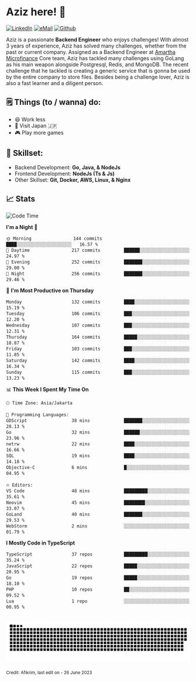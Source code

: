 # Aziz here! 👋

[![LinkedIn](https://img.shields.io/static/v1?message=afikrim&logo=linkedin&label=&color=0077B5&logoColor=white&labelColor=&style=for-the-badge)](https://www.linkedin.com/in/afikrim)
[![eMail](https://img.shields.io/static/v1?message=afikrim10@gmail.com&logo=gmail&label=&color=D14836&logoColor=white&labelColor=&style=for-the-badge)](mailto:afikrim10@gmail.com)
[![Github](https://komarev.com/ghpvc/?username=afikrim&label=Visitors&style=for-the-badge)](https://www.github.com/afikrim)

<!--Introduction-->
Aziz is a passionate **Backend Engineer** who enjoys challenges! With almost 3 years of experience, Aziz has solved many challenges, whether from the past or current company. Assigned as a Backend Engineer at [Amartha Microfinance](https://amartha.com) Core team, Aziz has tackled many challenges using GoLang as his main weapon alongside Postgresql, Redis, and MongoDB. The recent challenge that he tackled is creating a generic service that is gonna be used by the entire company to store files. Besides being a challenge lover, Aziz is also a fast learner and a diligent person.

<!--Things TODO-->
## 🗒️ Things (to / wanna) do:

- 😆 Work less
- 🚀 Visit Japan 🇯🇵
- 🎮 Play more games

<!--Skillset-->
## 🏅 Skillset:

- Backend Development: **Go, Java, & NodeJs**
- Frontend Development: **NodeJs (Ts & Js)**
- Other Skillset: **Git, Docker, AWS, Linux, & Nginx**

## 📈 Stats  

<!--START_SECTION:waka-->
![Code Time](http://img.shields.io/badge/Code%20Time-1%2C164%20hrs%2028%20mins-blue)

**I'm a Night 🦉** 

```text
🌞 Morning                144 commits         ████░░░░░░░░░░░░░░░░░░░░░   16.57 % 
🌆 Daytime                217 commits         ██████░░░░░░░░░░░░░░░░░░░   24.97 % 
🌃 Evening                252 commits         ███████░░░░░░░░░░░░░░░░░░   29.00 % 
🌙 Night                  256 commits         ███████░░░░░░░░░░░░░░░░░░   29.46 % 
```
📅 **I'm Most Productive on Thursday** 

```text
Monday                   132 commits         ████░░░░░░░░░░░░░░░░░░░░░   15.19 % 
Tuesday                  106 commits         ███░░░░░░░░░░░░░░░░░░░░░░   12.20 % 
Wednesday                107 commits         ███░░░░░░░░░░░░░░░░░░░░░░   12.31 % 
Thursday                 164 commits         █████░░░░░░░░░░░░░░░░░░░░   18.87 % 
Friday                   103 commits         ███░░░░░░░░░░░░░░░░░░░░░░   11.85 % 
Saturday                 142 commits         ████░░░░░░░░░░░░░░░░░░░░░   16.34 % 
Sunday                   115 commits         ███░░░░░░░░░░░░░░░░░░░░░░   13.23 % 
```


📊 **This Week I Spent My Time On** 

```text
🕑︎ Time Zone: Asia/Jakarta

💬 Programming Languages: 
GDScript                 38 mins             ███████░░░░░░░░░░░░░░░░░░   28.13 % 
Go                       32 mins             ██████░░░░░░░░░░░░░░░░░░░   23.96 % 
netrw                    22 mins             ████░░░░░░░░░░░░░░░░░░░░░   16.66 % 
SQL                      19 mins             ████░░░░░░░░░░░░░░░░░░░░░   14.18 % 
Objective-C              6 mins              █░░░░░░░░░░░░░░░░░░░░░░░░   04.95 % 

🔥 Editors: 
VS Code                  48 mins             █████████░░░░░░░░░░░░░░░░   35.61 % 
Neovim                   45 mins             ████████░░░░░░░░░░░░░░░░░   33.07 % 
GoLand                   40 mins             ███████░░░░░░░░░░░░░░░░░░   29.53 % 
WebStorm                 2 mins              ░░░░░░░░░░░░░░░░░░░░░░░░░   01.79 % 
```

**I Mostly Code in TypeScript** 

```text
TypeScript               37 repos            █████████░░░░░░░░░░░░░░░░   35.24 % 
JavaScript               22 repos            █████░░░░░░░░░░░░░░░░░░░░   20.95 % 
Go                       19 repos            █████░░░░░░░░░░░░░░░░░░░░   18.10 % 
PHP                      10 repos            ██░░░░░░░░░░░░░░░░░░░░░░░   09.52 % 
Lua                      1 repo              ░░░░░░░░░░░░░░░░░░░░░░░░░   00.95 % 
```




<!--END_SECTION:waka-->


<br clear="both">

<div align="center">
  <img src="https://raw.githubusercontent.com/afikrim/afikrim/output/snake.svg" alt="Snake animation" />
</div>


<sub>Credit: Afikrim, last edit on - 26 June 2023</sub>
